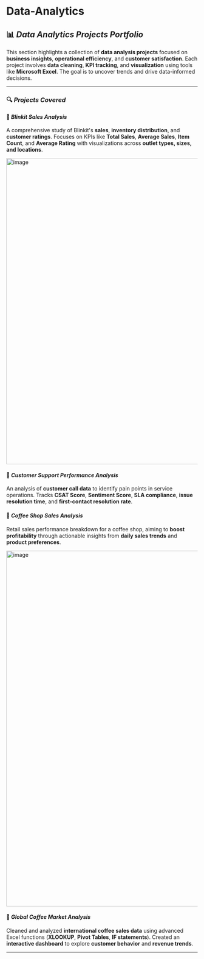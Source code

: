 # Data-Analytics
## 📊 **_Data Analytics Projects Portfolio_**

This section highlights a collection of **data analysis projects** focused on **business insights**, **operational efficiency**, and **customer satisfaction**. Each project involves **data cleaning**, **KPI tracking**, and **visualization** using tools like **Microsoft Excel**. The goal is to uncover trends and drive data-informed decisions.

---

### 🔍 **_Projects Covered_**

#### **🔸 _Blinkit Sales Analysis_**

A comprehensive study of Blinkit's **sales**, **inventory distribution**, and **customer ratings**. Focuses on KPIs like **Total Sales**, **Average Sales**, **Item Count**, and **Average Rating** with visualizations across **outlet types, sizes, and locations**.

<img width="804" alt="image" src="https://github.com/user-attachments/assets/8de0e1c1-135c-4a6f-b688-4cc0b9a4a5b8" />


#### **🔸 _Customer Support Performance Analysis_**

An analysis of **customer call data** to identify pain points in service operations. Tracks **CSAT Score**, **Sentiment Score**, **SLA compliance**, **issue resolution time**, and **first-contact resolution rate**.


#### **🔸 _Coffee Shop Sales Analysis_**

Retail sales performance breakdown for a coffee shop, aiming to **boost profitability** through actionable insights from **daily sales trends** and **product preferences**.

<img width="934" alt="image" src="https://github.com/user-attachments/assets/f0c1c03f-9984-403e-ac2b-127f9ab7f38a" />


#### **🔸 _Global Coffee Market Analysis_**

Cleaned and analyzed **international coffee sales data** using advanced Excel functions (**XLOOKUP**, **Pivot Tables**, **IF statements**). Created an **interactive dashboard** to explore **customer behavior** and **revenue trends**.

---
